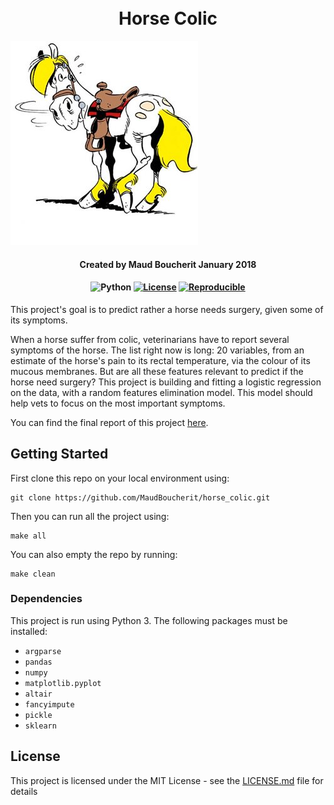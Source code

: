 <h1 align="center">
  <br>
Horse Colic

<br>
</h1>

![](data/jolly-jumper.jpg)

<h4 align="center"><a>
Created by Maud Boucherit   
January 2018
</a></h4>

<h4 align="center"><a>

![Python](https://img.shields.io/badge/Version-Python%203-006799.svg) 
[![License](https://img.shields.io/badge/License-MIT-ffd633.svg)](LICENSE.md) 
[![Reproducible](https://img.shields.io/badge/Reproductibility-Makefile-cc0000.svg)](Makefile)

</a></h4>


This project's goal is to predict rather a horse needs surgery, given some of its symptoms.

When a horse suffer from colic, veterinarians have to report several symptoms of the horse. The list right now is long: 20 variables, from an estimate of the horse's pain to its rectal temperature, via the colour of its mucous membranes. But are all these features relevant to predict if the horse need surgery? This project is building and fitting a logistic regression on the data, with a random features elimination model. This model should help vets to focus on the most important symptoms.

You can find the final report of this project [here](doc/report.ipynb).


## Getting Started

First clone this repo on your local environment using:   
```
git clone https://github.com/MaudBoucherit/horse_colic.git
```

Then you can run all the project using:
```
make all
```

You can also empty the repo by running:
```
make clean
```

### Dependencies

This project is run using Python 3. The following packages must be installed:
- `argparse`
- `pandas`
- `numpy`
- `matplotlib.pyplot`
- `altair`
- `fancyimpute`
- `pickle`
- `sklearn`


## License

This project is licensed under the MIT License - see the [LICENSE.md](LICENSE.md) file for details
